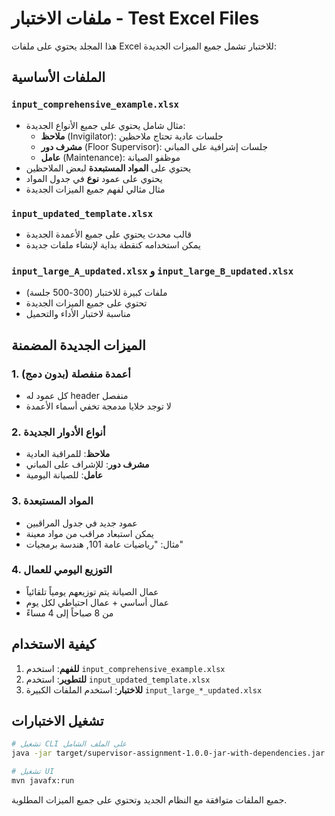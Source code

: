 # ملفات الاختبار - Test Excel Files

هذا المجلد يحتوي على ملفات Excel للاختبار تشمل جميع الميزات الجديدة:

## الملفات الأساسية

### `input_comprehensive_example.xlsx`
- مثال شامل يحتوي على جميع الأنواع الجديدة:
  - **ملاحظ** (Invigilator): جلسات عادية تحتاج ملاحظين
  - **مشرف دور** (Floor Supervisor): جلسات إشرافية على المباني
  - **عامل** (Maintenance): موظفو الصيانة
- يحتوي على **المواد المستبعدة** لبعض الملاحظين
- يحتوي على عمود **نوع** في جدول المواد
- مثال مثالي لفهم جميع الميزات الجديدة

### `input_updated_template.xlsx`
- قالب محدث يحتوي على جميع الأعمدة الجديدة
- يمكن استخدامه كنقطة بداية لإنشاء ملفات جديدة

### `input_large_A_updated.xlsx` و `input_large_B_updated.xlsx`
- ملفات كبيرة للاختبار (300-500 جلسة)
- تحتوي على جميع الميزات الجديدة
- مناسبة لاختبار الأداء والتحميل

## الميزات الجديدة المضمنة

### 1. أعمدة منفصلة (بدون دمج)
- كل عمود له header منفصل
- لا توجد خلايا مدمجة تخفي أسماء الأعمدة

### 2. أنواع الأدوار الجديدة
- **ملاحظ**: للمراقبة العادية
- **مشرف دور**: للإشراف على المباني
- **عامل**: للصيانة اليومية

### 3. المواد المستبعدة
- عمود جديد في جدول المراقبين
- يمكن استبعاد مراقب من مواد معينة
- مثال: "رياضيات عامة 101, هندسة برمجيات"

### 4. التوزيع اليومي للعمال
- عمال الصيانة يتم توزيعهم يومياً تلقائياً
- عمال أساسي + عمال احتياطي لكل يوم
- من 8 صباحاً إلى 4 مساءً

## كيفية الاستخدام

1. **للفهم**: استخدم `input_comprehensive_example.xlsx`
2. **للتطوير**: استخدم `input_updated_template.xlsx`
3. **للاختبار**: استخدم الملفات الكبيرة `input_large_*_updated.xlsx`

## تشغيل الاختبارات

```bash
# تشغيل CLI على الملف الشامل
java -jar target/supervisor-assignment-1.0.0-jar-with-dependencies.jar assign test-excels/input_comprehensive_example.xlsx test-excels/output_test.xlsx

# تشغيل UI
mvn javafx:run
```

جميع الملفات متوافقة مع النظام الجديد وتحتوي على جميع الميزات المطلوبة.